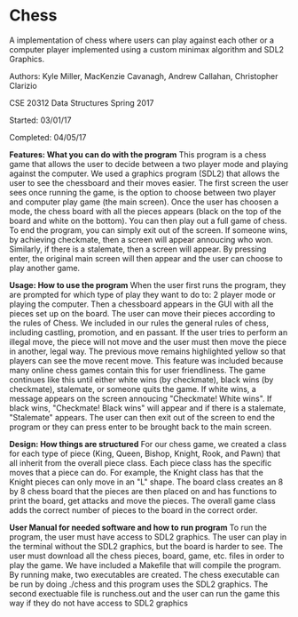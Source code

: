 # Chess

A implementation of chess where users can play against each other or a computer 
player implemented using a custom minimax algorithm and SDL2 Graphics.

Authors: Kyle Miller, MacKenzie Cavanagh, Andrew Callahan, Christopher Clarizio

CSE 20312 Data Structures Spring 2017

Started: 03/01/17

Completed: 04/05/17

**Features: What you can do with the program**
This program is a chess game that allows the user to decide between a two player mode and playing against the computer. We used a graphics program (SDL2) that allows the user to see the chessboard and their moves easier. The first screen the user sees once running the game, is the option to choose between two player and computer play game (the main screen). Once the user has choosen a mode, the chess board with all the pieces appears (black on the top of the board and white on the bottom). You can then play out a full game of chess. To end the program, you can simply exit out of the screen. If someone wins, by achieving checkmate, then a screen will appear annoucing who won. Similarly, if there is a stalemate, then a screen will appear. By pressing enter, the original main screen will then appear and the user can choose to play another game. 

**Usage: How to use the program**
When the user first runs the program, they are prompted for which type of play they want to do to: 2 player mode or playing the computer. Then a chessboard appears in the GUI with all the pieces set up on the board. The user can move their pieces according to the rules of Chess. We included in our rules the general rules of chess, including castling, promotion, and en passant. If the user tries to perform an illegal move, the piece will not move and the user must then move the piece in another, legal way. The previous move remains highlighted yellow so that players can see the move recent move. This feature was included because many online chess games contain this for user friendliness. The game continues like this until either white wins (by checkmate), black wins (by checkmate), stalemate, or someone quits the game. If white wins, a message appears on the screen annoucing "Checkmate! White wins". If black wins, "Checkmate! Black wins" will appear and if there is a stalemate, "Stalemate" appears. The user can then exit out of the screen to end the program or they can press enter to be brought back to the main screen.  

**Design: How things are structured**
For our chess game, we created a class for each type of piece (King, Queen, Bishop, Knight, Rook, and Pawn) that all inherit from the overall piece class. Each piece class has the specific moves that a piece can do. For example, the Knight class has that the Knight pieces can only move in an "L" shape. The board class creates an 8 by 8 chess board that the pieces are then placed on and has functions to print the board, get attacks and move the pieces. The overall game class adds the correct number of pieces to the board in the correct order. 

**User Manual for needed software and how to run program**
To run the program, the user must have access to SDL2 graphics. The user can play in the terminal without the SDL2 graphics, but the board is harder to see. The user must download all the chess pieces, board, game, etc. files in order to play the game. We have included a Makefile that will compile the program. By running make, two executables are created. The chess executable can be run by doing ./chess and this program uses the SDL2 graphics. The second exectuable file is runchess.out and the user can run the game this way if they do not have access to SDL2 graphics
